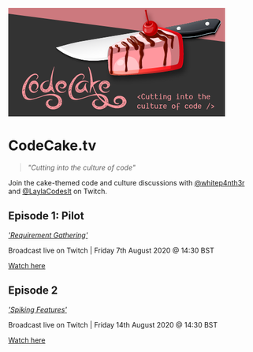 ![codeCake.tv](./assets/codecake.png)

# CodeCake.tv

> _"Cutting into the culture of code"_

Join the cake-themed code and culture discussions with [@whitep4nth3r](https://twitch.tv/whitep4nth3r) and [@LaylaCodesIt](https://twitch.tv/LaylaCodesIt) on Twitch.

## Episode 1: Pilot

[_'Requirement Gathering'_](./episodes/episode_1.md)

Broadcast live on Twitch | Friday 7th August 2020 @ 14:30 BST

[Watch here](https://www.youtube.com/watch?v=kkOa_remF4s)

## Episode 2

[_'Spiking Features'_](./episodes/episode_2.md)

Broadcast live on Twitch | Friday 14th August 2020 @ 14:30 BST

[Watch here]()
